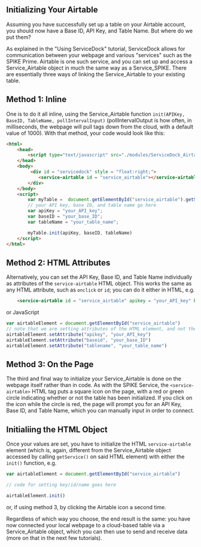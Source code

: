 ## Initializing Your Airtable
Assuming you have successfully set up a table on your Airtable account, you should now have a Base ID, API Key, and Table Name. But where do we put them?

As explained in the "Using ServiceDock" tutorial, ServiceDock allows for communication between your webpage and various "services" such as the SPIKE Prime. Airtable is one such service, and you can set up and access a Service_Airtable object in much the same way as a Service_SPIKE. There are essentially three ways of linking the Service_Airtable to your existing table. 

## Method 1: Inline
One is to do it all inline, using the Service_Airtable function `init(APIKey, BaseID, TableName, pollIntervalInput)` (pollIntervalOutput is how often, in milliseconds, the webpage will pull tags down from the cloud, with a default value of 1000). With that method, your code would look like this:

```HTML
<html>
    <head>
        <script type="text/javascript" src="./modules/ServiceDock_Airtable.js"></script>
    </head>
    <body>
         <div id = "servicedock" style = "float:right;">
            <service-airtable id = "service_airtable"></service-airtable>
        </div>
    </body>
    <script>
        var myTable =  document.getElementById("service_airtable").getService();
        // your API key, base ID, and table name go here
        var apiKey = "your_API_key";
        var baseID = "your_base_ID";
        var tableName = "your_table_name";

        myTable.init(apiKey, baseID, tableName)
    </script>
</html>
```

## Method 2: HTML Attributes
Alternatively, you can set the API Key, Base ID, and Table Name individually as attributes of the `service-airtable` HTML object. This works the same as any HTML attribute, such as `onclick` or `id`; you can do it either in HTML, e.g.

```html
    <service-airtable id = "service_airtable" apikey = "your_API_key" baseid = "your_base_ID" tableName = "your_table_name"></service-airtable>
```
or JavaScript
```javascript
var airtableElement = document.getElementById("service_airtable")
// note that we are setting attributes of the HTML element, and not the Service_Airtable object itself (which we would access by calling .getService() on airtableElement)
airtableElement.setAttribute("apikey", "your_API_key")
airtableElement.setAttribute("baseid", "your_base_ID")
airtableElement.setAttribute("tablename", "your_table_name")
```

## Method 3: On the Page
The third and final way to initialize your Service_Airtable is done on the webpage itself rather than in code. As with the SPIKE Service, the `<service-airtable>` HTML tag puts a square icon on the page, with a red or green circle indicating whether or not the table has been initialized. If you click on the icon while the circle is red, the page will prompt you for an API Key, Base ID, and Table Name, which you can manually input in order to connect.

## Initialiing the HTML Object
Once your values are set, you have to initialize the HTML `service-airtable` element (which is, again, different from the Service_Airtable object accessed by calling `getService()` on said HTML element) with either the `init()` function, e.g.

```javascript
var airtableElement = document.getElementById("service_airtable")

// code for setting key/id/name goes here

airtableElement.init()
```
or, if using method 3, by clicking the Airtable icon a second time.

Regardless of which way you choose, the end result is the same: you have now connected your local webpage to a cloud-based table via a Service_Airtable object, which you can then use to send and receive data (more on that in the next few tutorials).